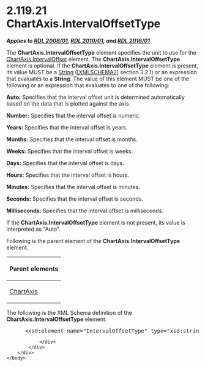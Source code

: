 <html dir="LTR" xmlns:mshelp="http://msdn.microsoft.com/mshelp" xmlns:ddue="http://ddue.schemas.microsoft.com/authoring/2003/5" xmlns:xlink="http://www.w3.org/1999/xlink" xmlns:tool="http://www.microsoft.com/tooltip">
    <head>
        <meta http-equiv="Content-Type" content="text/html; CHARSET=utf-8"></meta>
        <meta name="save" content="history"></meta>
        <title>2.119.21 ChartAxis.IntervalOffsetType</title>
        <xml>
            <mshelp:toctitle title="2.119.21 ChartAxis.IntervalOffsetType"></mshelp:toctitle>
            <mshelp:rltitle title="[MS-RDL]: ChartAxis.IntervalOffsetType"></mshelp:rltitle>
            <mshelp:keyword index="A" term="78f49184-e4b5-495b-acb9-244c9cb2e62e"></mshelp:keyword>
            <mshelp:attr name="DCSext.ContentType" value="open specification"></mshelp:attr>
            <mshelp:attr name="AssetID" value="78f49184-e4b5-495b-acb9-244c9cb2e62e"></mshelp:attr>
            <mshelp:attr name="TopicType" value="kbRef"></mshelp:attr>
            <mshelp:attr name="DCSext.Title" value="[MS-RDL]: ChartAxis.IntervalOffsetType" />
        </xml>
    </head>
    <body>
        <div id="header">
            <h1 class="heading">2.119.21 ChartAxis.IntervalOffsetType</h1>
        </div>
        <div id="mainSection">
            <div id="mainBody">
                <div id="allHistory" class="saveHistory"></div>
                <div id="sectionSection0" class="section" name="collapseableSection">
                    

<p><b><i>Applies to </i></b><a href="1e855f94-4617-47e4-b89e-0856c6cb420f.html"><b><i>RDL 2008/01</i></b></a><b><i>,
</i></b><a href="3428e690-a348-4ec7-8a6a-8efb42d2cdee.html"><b><i>RDL 2010/01</i></b></a><b><i>,
and </i></b><a href="52ce3983-2bfc-4e72-9359-42aaf5fe4509.html"><b><i>RDL 2016/01</i></b></a></p>

<p>The <b>ChartAxis.IntervalOffsetType</b> element specifies
the unit to use for the <a href="3db0cb34-88b4-4d0f-b5f1-a2c4b1620d98.html">ChartAxis.IntervalOffset</a>
element. The <b>ChartAxis.IntervalOffsetType</b> element is optional. If the <b>ChartAxis.IntervalOffsetType</b>
element is present, its value MUST be a <a href="1ed81ef3-a683-45e3-aaad-bd2bbe71bc3d.html">String</a> (<a href="https://go.microsoft.com/fwlink/?LinkId=90610">[XMLSCHEMA2]</a> section
3.2.1) or an expression that evaluates to a <b>String</b>. The value of this
element MUST be one of the following or an expression that evaluates to one of
the following:</p>

<p><b>Auto:</b> Specifies that the interval offset unit
is determined automatically based on the data that is plotted against the axis.</p>

<p><b>Number:</b> Specifies that the interval offset is
numeric.</p>

<p><b>Years:</b> Specifies that the interval offset is
years.</p>

<p><b>Months:</b> Specifies that the interval offset is
months.</p>

<p><b>Weeks:</b> Specifies that the interval offset is
weeks.</p>

<p><b>Days:</b> Specifies that the interval offset is
days.</p>

<p><b>Hours:</b> Specifies that the interval offset is
hours.</p>

<p><b>Minutes:</b> Specifies that the interval offset is
minutes.</p>

<p><b>Seconds:</b> Specifies that the interval offset is
seconds.</p>

<p><b>Milliseconds:</b> Specifies that the interval
offset is milliseconds.</p>

<p>If the <b>ChartAxis.IntervalOffsetType</b> element is not
present, its value is interpreted as &quot;Auto&quot;.</p>

<p>Following is the parent element of the <b>ChartAxis.IntervalOffsetType</b>
element.</p>

<table>
 <thead>
  <tr>
   <th>
   <p>Parent elements</p>
   </th>
  </tr>
 </thead>
 <tr>
  <td>
  <p><a href="0c19f1cb-ef68-4c28-a2d0-8601b7fd0f32.html">ChartAxis</a></p>
  </td>
 </tr>
</table>

<p>The following is the XML Schema definition of the <b>ChartAxis.IntervalOffsetType</b>
element.</p>

<dl>
<dd>
<div><pre> &lt;xsd:element name=&quot;IntervalOffsetType&quot; type=&quot;xsd:string&quot; minOccurs=&quot;0&quot; /&gt;
</pre></div>
</dd></dl>


                </div>
            </div>
        </div>
    </body>
</html>